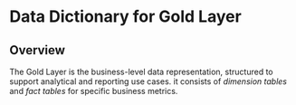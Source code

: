 
# Data Dictionary for Gold Layer

## Overview

The Gold Layer is the business-level data representation, structured to support analytical and reporting use cases. it consists of *dimension tables* and *fact tables* for specific business metrics.
